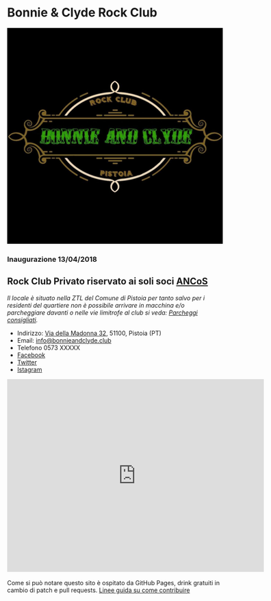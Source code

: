 # Bonnie & Clyde Rock Club
![Image](/b&c.jpg)
### Inaugurazione 13/04/2018
## Rock Club Privato riservato ai soli soci **[ANCoS](https://www.ancos.it)**

*Il locale è situato nella ZTL del Comune di Pistoia
per tanto salvo per i residenti del quartiere non è
possibile arrivare in macchina e/o parcheggiare davanti o nelle vie limitrofe al club si veda: [Parcheggi consigliati](parcheggi.md).*

- Indirizzo: [Via della Madonna 32](https://goo.gl/maps/vTh4qfL1oKM2), 51100, Pistoia (PT)
- Email: info@bonnieandclyde.club
- Telefono 0573 XXXXX
- [Facebook](https://www.facebook.com/BCRockClub)
- [Twitter]()
- [Istagram]()

<iframe width="600" height="450" frameborder="0" style="border:0"
src="https://www.google.com/maps/embed/v1/place?q=place_id:ChIJY4U49L-LKhMRE4oRq26Yc3E&key=AIzaSyBKfQTyFoYSaKGkdsYmrIxTTBHtixd1k7Y" allowfullscreen></iframe>


Come si può notare questo sito è ospitato da GitHub Pages,
drink gratuiti in cambio di patch e pull requests.
[Linee guida su come contribuire](https://opensource.guide/how-to-contribute/)

